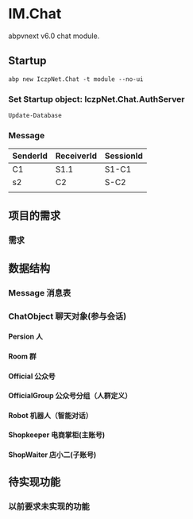 # IM.Chat

abpvnext v6.0 chat module.

## Startup

```
abp new IczpNet.Chat -t module --no-ui 
```

### Set Startup object: IczpNet.Chat.AuthServer

```
Update-Database
```





### Message

| SenderId | ReceiverId | SessionId |
| -------- | ---------- | --------- |
| C1       | S1.1       | S1-C1     |
| s2       | C2         | S-C2      |
|          |            |           |

## 项目的需求

### 需求

### 



## 数据结构

### Message 消息表

### ChatObject 聊天对象(参与会话)

#### Persion 人

#### Room 群

#### Official 公众号

#### OfficialGroup 公众号分组（人群定义）

#### Robot 机器人（智能对话）

#### Shopkeeper 电商掌柜(主账号)

#### ShopWaiter 店小二(子账号)



## 待实现功能

### 以前要求未实现的功能
